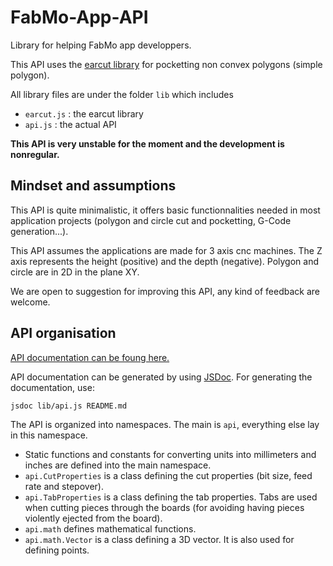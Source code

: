 # FabMo-App-API

Library for helping FabMo app developpers.

This API uses the [earcut library](https://github.com/mapbox/earcut) for
pocketting non convex polygons (simple polygon).

All library files are under the folder ``lib`` which includes

* ``earcut.js`` : the earcut library
* ``api.js`` : the actual API

**This API is very unstable for the moment and the development is nonregular.**

## Mindset and assumptions

This API is quite minimalistic, it offers basic functionnalities needed in most
application projects (polygon and circle cut and pocketting, G-Code
generation...).

This API assumes the applications are made for 3 axis cnc machines. The Z axis
represents the height (positive) and the depth (negative). Polygon and circle
are in 2D in the plane XY.

We are open to suggestion for improving this API, any kind of feedback are
welcome.

## API organisation

[API documentation can be foung here.](http://gofabmo.org/FabMo-App-API/)

API documentation can be generated by using
[JSDoc](https://github.com/jsdoc3/jsdoc). For generating the documentation, use:

    jsdoc lib/api.js README.md

The API is organized into namespaces. The main is ``api``, everything else lay
in this namespace.

* Static functions and constants for converting units into millimeters and
  inches are defined into the main namespace.
* ``api.CutProperties`` is a class defining the cut properties (bit size, feed
  rate and stepover).
* ``api.TabProperties`` is a class defining the tab properties. Tabs are used
  when cutting pieces through the boards (for avoiding having pieces violently
  ejected from the board).
* ``api.math`` defines mathematical functions.
* ``api.math.Vector`` is a class defining a 3D vector. It is also used for
  defining points.
